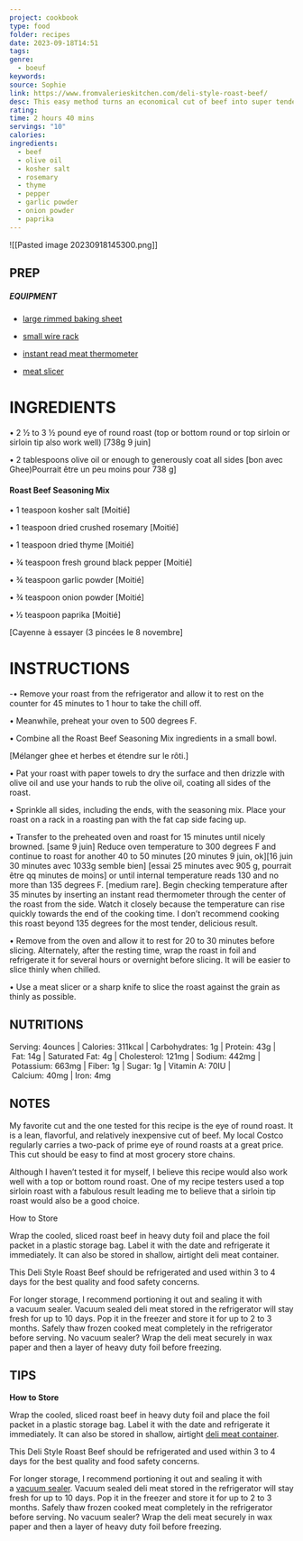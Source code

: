 ```yaml
---
project: cookbook
type: food
folder: recipes
date: 2023-09-18T14:51
tags: 
genre:
  - boeuf
keywords: 
source: Sophie
link: https://www.fromvalerieskitchen.com/deli-style-roast-beef/
desc: This easy method turns an economical cut of beef into super tender, flavorful Deli Style Roast Beef
rating: 
time: 2 hours 40 mins
servings: "10"
calories: 
ingredients:
  - beef
  - olive oil
  - kosher salt
  - rosemary
  - thyme
  - pepper
  - garlic powder
  - onion powder
  - paprika
---
```


![[Pasted image 20230918145300.png]]

## PREP

##### EQUIPMENT

- [large rimmed baking sheet](https://amzn.to/2HF8Z9x)
    
- [small wire rack](https://amzn.to/3ntRmII)
    
- [instant read meat thermometer](https://amzn.to/3mjnWN9)
    
- [meat slicer](https://amzn.to/39cfzOI)



# INGREDIENTS

• 2 ½ to 3 ½ pound eye of round roast (top or bottom round or top sirloin or sirloin tip also work well) [738g 9 juin]

• 2 tablespoons olive oil or enough to generously coat all sides [bon avec Ghee)Pourrait être un peu moins pour 738 g]


#### Roast Beef Seasoning Mix

• 1 teaspoon kosher salt [Moitié]

• 1 teaspoon dried crushed rosemary [Moitié]

• 1 teaspoon dried thyme [Moitié]

• ¾ teaspoon fresh ground black pepper [Moitié]

• ¾ teaspoon garlic powder [Moitié]

• ¾ teaspoon onion powder [Moitié]

• ½ teaspoon paprika [Moitié]

[Cayenne à essayer (3 pincées le 8 novembre]


# INSTRUCTIONS

-• Remove your roast from the refrigerator and allow it to rest on the counter for 45 minutes to 1 hour to take the chill off. 

• Meanwhile, preheat your oven to 500 degrees F. 

• Combine all the Roast Beef Seasoning Mix ingredients in a small bowl. 

[Mélanger ghee et herbes et étendre sur le rôti.]

• Pat your roast with paper towels to dry the surface and then drizzle with olive oil and use your hands to rub the olive oil, coating all sides of the roast. 

• Sprinkle all sides, including the ends, with the seasoning mix. Place your roast on a rack in a roasting pan with the fat cap side facing up. 

• Transfer to the preheated oven and roast for 15 minutes until nicely browned. [same 9 juin] Reduce oven temperature to 300 degrees F and continue to roast for another 40 to 50 minutes [20 minutes 9 juin, ok][16 juin 30 minutes avec 1033g semble bien] [essai 25 minutes avec 905 g, pourrait être qq minutes de moins] or until internal temperature reads 130 and no more than 135 degrees F. [medium rare]. Begin checking temperature after 35 minutes by inserting an instant read thermometer through the center of the roast from the side. Watch it closely because the temperature can rise quickly towards the end of the cooking time. I don’t recommend cooking this roast beyond 135 degrees for the most tender, delicious result. 

• Remove from the oven and allow it to rest for 20 to 30 minutes before slicing. Alternately, after the resting time, wrap the roast in foil and refrigerate it for several hours or overnight before slicing. It will be easier to slice thinly when chilled.  

• Use a meat slicer or a sharp knife to slice the roast against the grain as thinly as possible.

## NUTRITIONS

Serving: 4ounces | Calories: 311kcal | Carbohydrates: 1g | Protein: 43g | Fat: 14g | Saturated Fat: 4g | Cholesterol: 121mg | Sodium: 442mg | Potassium: 663mg | Fiber: 1g | Sugar: 1g | Vitamin A: 70IU | Calcium: 40mg | Iron: 4mg

## NOTES

My favorite cut and the one tested for this recipe is the eye of round roast. It is a lean, flavorful, and relatively inexpensive cut of beef. My local Costco regularly carries a two-pack of prime eye of round roasts at a great price. This cut should be easy to find at most grocery store chains.

Although I haven’t tested it for myself, I believe this recipe would also work well with a top or bottom round roast. One of my recipe testers used a top sirloin roast with a fabulous result leading me to believe that a sirloin tip roast would also be a good choice.

How to Store

Wrap the cooled, sliced roast beef in heavy duty foil and place the foil packet in a plastic storage bag. Label it with the date and refrigerate it immediately. It can also be stored in shallow, airtight deli meat container.

This Deli Style Roast Beef should be refrigerated and used within 3 to 4 days for the best quality and food safety concerns.

For longer storage, I recommend portioning it out and sealing it with a vacuum sealer. Vacuum sealed deli meat stored in the refrigerator will stay fresh for up to 10 days. Pop it in the freezer and store it for up to 2 to 3 months. Safely thaw frozen cooked meat completely in the refrigerator before serving. No vacuum sealer? Wrap the deli meat securely in wax paper and then a layer of heavy duty foil before freezing.

## TIPS

**How to Store**

Wrap the cooled, sliced roast beef in heavy duty foil and place the foil packet in a plastic storage bag. Label it with the date and refrigerate it immediately. It can also be stored in shallow, airtight [deli meat container](https://amzn.to/35pBNM3).

This Deli Style Roast Beef should be refrigerated and used within 3 to 4 days for the best quality and food safety concerns.

For longer storage, I recommend portioning it out and sealing it with a [vacuum sealer](https://amzn.to/3ovbZ8N). Vacuum sealed deli meat stored in the refrigerator will stay fresh for up to 10 days. Pop it in the freezer and store it for up to 2 to 3 months. Safely thaw frozen cooked meat completely in the refrigerator before serving. No vacuum sealer? Wrap the deli meat securely in wax paper and then a layer of heavy duty foil before freezing.

